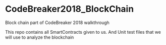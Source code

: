 # CodeBreaker2018_BlockChain

Block chain part of CodeBreaker 2018 walkthrough

This repo contains all SmartContracts given to us.  And Unit test files that
we will use to analyze the blockchain


